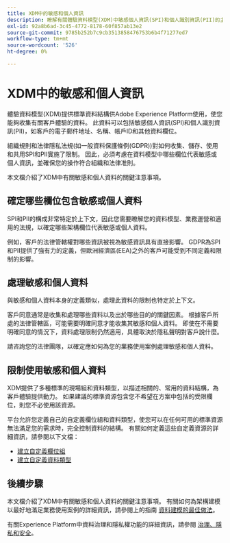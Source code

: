 ```yaml
---
title: XDM中的敏感和個人資訊
description: 瞭解有關體驗資料模型(XDM)中敏感個人資訊(SPI)和個人識別資訊(PII)的主要注意事項。
exl-id: 92a8b6ad-3c45-4772-8178-60f857ab13e2
source-git-commit: 9785b252b7c9cb3513858476753b6b4f71277ed7
workflow-type: tm+mt
source-wordcount: '526'
ht-degree: 0%

---
```


# XDM中的敏感和個人資訊

體驗資料模型(XDM)提供標準資料結構供Adobe Experience Platform使用，使您能夠收集有關客戶體驗的資料。 此資料可以包括敏感個人資訊(SPI)和個人識別資訊(PII)，如客戶的電子郵件地址、名稱、帳戶ID和其他資料欄位。

組織規則和法律隱私法規(如一般資料保護條例(GDPR))對如何收集、儲存、使用和共用SPI和PII實施了限制。 因此，必須考慮在資料模型中哪些欄位代表敏感或個人資訊，並確保您的操作符合組織和法律准則。

本文檔介紹了XDM中有關敏感和個人資料的關鍵注意事項。

## 確定哪些欄位包含敏感或個人資料

SPI和PII的構成非常特定於上下文，因此您需要瞭解您的資料模型、業務運營和適用的法規，以確定哪些架構欄位代表敏感或個人資料。

例如，客戶的法律管轄權對哪些資訊被視為敏感資訊具有直接影響。 GDPR為SPI和PII提供了強有力的定義，但歐洲經濟區(EEA)之外的客戶可能受到不同定義和限制的影響。

## 處理敏感和個人資料

與敏感和個人資料本身的定義類似，處理此資料的限制也特定於上下文。

客戶同意通常是收集和處理哪些資料以及出於哪些目的的關鍵因素。 根據客戶所處的法律管轄區，可能需要明確同意才能收集其敏感和個人資料。 即使在不需要明確同意的情況下，資料處理限制仍然適用，具體取決於隱私聲明對客戶說什麼。

請咨詢您的法律團隊，以確定應如何為您的業務使用案例處理敏感和個人資料。

## 限制使用敏感和個人資料

XDM提供了多種標準的現場組和資料類型，以描述相關的、常用的資料結構，為客戶體驗提供動力。 如果建議的標準資源包含您不希望在方案中包括的受限欄位，則您不必使用該資源。

平台允許您定義自己的自定義欄位組和資料類型，使您可以在任何可用的標準資源無法滿足您的需求時，完全控制資料的結構。 有關如何定義這些自定義資源的詳細資訊，請參閱以下文檔：

* [建立自定義欄位組](../ui/resources/field-groups.md#create)
* [建立自定義資料類型](../ui/resources/data-types.md#create)

<!-- (To include once features are available)
* Marking fields as sensitive
* Remove fields from standard field groups pre-ingestion
* Deprecate fields post-ingestion
-->

## 後續步驟

本文檔介紹了XDM中有關敏感和個人資料的關鍵注意事項。 有關如何為架構建模以最好地滿足業務使用案例的詳細資訊，請參閱上的指南 [資料建模的最佳做法](./best-practices.md)。

有關Experience Platform中資料治理和隱私權功能的詳細資訊，請參閱 [治理、隱私和安全](../../landing/governance-privacy-security/overview.md)。
